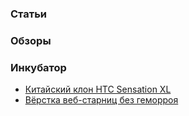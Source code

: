 ### Статьи

### Обзоры

### Инкубатор
+ [Китайский клон HTC Sensation XL](http://it-the-drote.tk/article/chinese-htc)
+ [Вёрстка веб-старниц без геморроя](http://it-the-drote.tk/article/webdev-done-right)

